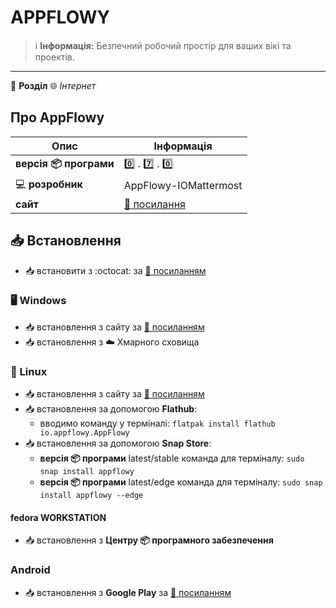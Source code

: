 # APPFLOWY


> :information_source: **Інформація:** Безпечний робочий простір для ваших вікі та проектів.

---

:open_file_folder: **Розділ** :globe_with_meridians: *Інтернет*

## Про AppFlowy

| Опис | Інформація |
| ---- | ---------- |
| **версія :package: програми** | :zero: . :seven: . :zero: |
| :computer: **розробник** | AppFlowy-IOMattermost |
| **сайт** | [:link: посилання](https://appflowy.io/) |

## :inbox_tray: Встановлення

- :inbox_tray: встановити з :octocat: за [:link: посиланням](https://github.com/AppFlowy-IO/AppFlowy/releases/tag/0.7.0)

### :desktop_computer: Windows

- :inbox_tray: встановлення з сайту за [:link: посиланням](https://appflowy.io/downloaded)
- :inbox_tray: встановлення з :cloud: Хмарного сховища

### :penguin: Linux

- :inbox_tray: встановлення з сайту за [:link: посиланням](https://appflowy.io/download)
- :inbox_tray: встановлення за допомогою **Flathub**:
  - вводимо команду у терміналі: `flatpak install flathub io.appflowy.AppFlowy`
- :inbox_tray: встановлення за допомогою **Snap Store**:
  - **версія :package: програми** latest/stable команда для терміналу: `sudo snap install appflowy`
  - **версія :package: програми** latest/edge команда для терміналу: `sudo snap install appflowy --edge`

#### fedora WORKSTATION

- :inbox_tray: встановлення з **Центру :package: програмного забезпечення**

### Android

- :inbox_tray: встановлення з **Google Play** за [:link: посиланням](https://play.google.com/store/search?q=appflowy&c=apps&hl=en_US)
